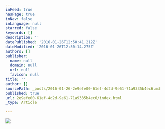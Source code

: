 ```yaml
---
inFeed: true
hasPage: true
inNav: false
inLanguage: null
starred: false
keywords: []
description: ''
datePublished: '2016-01-26T12:50:41.212Z'
dateModified: '2016-01-26T12:50:14.275Z'
authors: []
publisher:
  name: null
  domain: null
  url: null
  favicon: null
title: ''
author: []
sourcePath: _posts/2016-01-26-2e9efe00-61ef-4d2d-9e61-71a9335b4ec6.md
published: true
url: 2e9efe00-61ef-4d2d-9e61-71a9335b4ec6/index.html
_type: Article

---
```

![](https://the-grid-user-content.s3-us-west-2.amazonaws.com/965fdf04-f13f-459f-9a76-f31cc7b26d61.jpg)